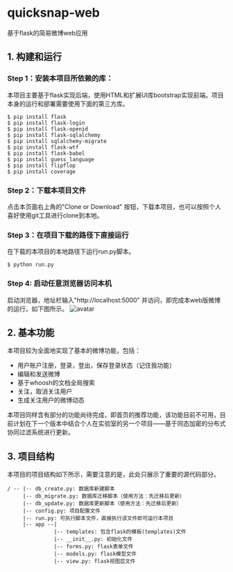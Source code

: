 # quicksnap-web
基于flask的简易微博web应用

## 1. 构建和运行
  ### Step 1：安装本项目所依赖的库：
  本项目主要基于flask实现后端，使用HTML和扩展UI库bootstrap实现前端。项目本身的运行和部署需要使用下面的第三方库。
  
  ```
  $ pip install flask
  $ pip install flask-login
  $ pip install flask-openid
  $ pip install flask-sqlalchemy
  $ pip install sqlalchemy-migrate
  $ pip install flask-wtf
  $ pip install flask-babel
  $ pip install guess_language
  $ pip install flipflop
  $ pip install coverage
  ```
  
  ### Step 2：下载本项目文件
  点击本页面右上角的"Clone or Download" 按钮，下载本项目，也可以按照个人喜好使用git工具进行clone到本地。
  
  ### Step 3：在项目下载的路径下直接运行
  在下载的本项目的本地路径下运行run.py脚本。
  
  ```
  $ python run.py
  ```
  
  ### Step 4: 启动任意浏览器访问本机
  启动浏览器，地址栏输入"http://localhost:5000" 并访问，即完成本web版微博的运行，如下图所示。
  ![avatar](https://github.com/Happyxianyueveryday/Computer-Vision-demo/blob/master/Demo_2/pics/QQ%E6%88%AA%E5%9B%BE20190410204225.png)
  
  
  ## 2. 基本功能
  本项目较为全面地实现了基本的微博功能，包括：
  
  + 用户账户注册，登录，登出，保存登录状态（记住我功能）
  + 编辑和发送微博
  + 基于whoosh的文档全局搜索
  + 关注，取消关注用户
  + 生成关注用户的微博动态
  
  本项目同样含有部分的功能尚待完成，即首页的推荐功能，该功能目前不可用，目前计划在下一个版本中结合个人在实验室的另一个项目——基于同态加密的分布式协同过滤系统进行更新。
  
 
  ## 3. 项目结构
  本项目的项目结构如下所示，需要注意的是，此处只展示了重要的源代码部分。
  
  ```
  / -- |-- db_create.py: 数据库新建脚本
       |-- db_migrate.py: 数据库迁移脚本（使用方法：先迁移后更新）
       |-- db_update.py: 数据库更新脚本（使用方法：先迁移后更新）
       |-- config.py: 项目配置文件
       |-- run.py: 可执行脚本文件，直接执行该文件即可运行本项目
       |-- app --|
                 |-- templates: 包含flask的模板(templates)文件
                 |-- __init__.py: 初始化文件
                 |-- forms.py: flask表单文件
                 |-- models.py: flask模型文件
                 |-- view.py: flask视图层文件
  ```
  
  
  
  
  
  
  
  
